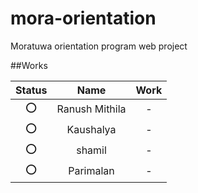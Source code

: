 # mora-orientation
Moratuwa orientation program web project 


##Works

| Status | Name           | Work  |
| :---:  |:---:           | :---: |
|  :o:   | Ranush Mithila |   -   |
|  :o:   | Kaushalya      |   -   |
|  :o:   | shamil         |   -   |
|  :o:   | Parimalan      |   -   |